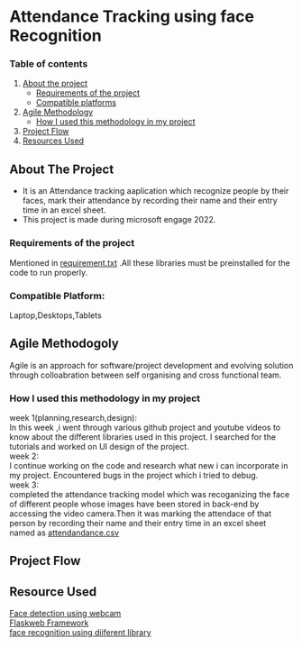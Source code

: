 # Attendance Tracking using face Recognition
### Table of contents <BR>
1. [About the project](https://github.com/ADHYA-MITTAL/face-recognition#about-the-project)<br>
    - [Requirements of the project](https://github.com/ADHYA-MITTAL/face-recognition#requirements-of-the-project)<br>
    - [Compatible platforms](https://github.com/ADHYA-MITTAL/face-recognition#compatible-platform)<br>  
2. [Agile Methodology](https://github.com/ADHYA-MITTAL/face-recognition/#agile-methodogoly)<br>
    - [How I used this methodology in my project](https://github.com/ADHYA-MITTAL/face-recognition#how-i-used-this-methodology-in-my-project)<br>
3. [Project Flow](https://github.com/ADHYA-MITTAL/face-recognition/#project-flow) <br>
4. [Resources Used](https://github.com/ADHYA-MITTAL/face-recognition/#resource-used)
  
## About The Project
- It is an Attendance tracking aaplication which recognize people by their faces, mark their attendance by recording their name and their entry time in an excel sheet.
- This project is made during microsoft engage 2022.<br>
### Requirements of the project
Mentioned in [requirement.txt](https://github.com/ADHYA-MITTAL/face-recognition/blob/main/requirement.txt) .All these libraries must be preinstalled for the code to run properly. <br>
### Compatible Platform:<br>
Laptop,Desktops,Tablets
## Agile Methodogoly
Agile is an approach for software/project development and evolving solution through colloabration between self organising and cross functional team.
### How I used this methodology in my project
week 1(planning,research,design):<br>
In this week ,i went through various github project and youtube videos to know about the different libraries used in this project. I searched for the tutorials and worked on UI design of the project.<br>
week 2:<br>
 I continue working on the code and research what new i can incorporate in my project. Encountered bugs in the project which i tried to debug.<br>
week 3: <br>
 completed the attendance tracking model which was recoganizing the face of different people whose images have been stored in back-end by accessing the video camera.Then it was marking the attendace of that person by recording their name and their entry time in an excel sheet named as [attendandance.csv]()<br>
## Project Flow
  
## Resource Used
 [Face detection using webcam](https://realpython.com/face-detection-in-python-using-a-webcam/#pre-requisites)<br>
 [Flaskweb Framework](https://www.youtube.com/watch?v=Az1MH_e1hVA)<br>
 [face recognition using diiferent library](https://analyticsindiamag.com/a-complete-guide-on-building-a-face-attendance-system/)
